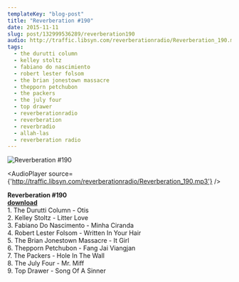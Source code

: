 ```yaml
---
templateKey: "blog-post"
title: "Reverberation #190"
date: 2015-11-11
slug: post/132999536289/reverberation190
audio: http://traffic.libsyn.com/reverberationradio/Reverberation_190.mp3
tags:
  - the durutti column
  - kelley stoltz
  - fabiano do nascimiento
  - robert lester folsom
  - the brian jonestown massacre
  - thepporn petchubon
  - the packers
  - the july four
  - top drawer
  - reverberationradio
  - reverberation
  - reverbradio
  - allah-las
  - reverberation radio
---
```


![Reverberation #190](../images/a7dc2fd366c088556f45de1a7acf4da8f35a60b8e2ec5e465f7f978e7c157d84.jpg)

<AudioPlayer source={'http://traffic.libsyn.com/reverberationradio/Reverberation_190.mp3'} />

<p><b>Reverberation #190<br /></b><b><a href="http://traffic.libsyn.com/reverberationradio/Reverberation_190.mp3">download</a><br /></b>1. The Durutti Column - Otis<br />2. Kelley Stoltz - Litter Love<br />3. Fabiano Do Nascimento - Minha Ciranda<br />4. Robert Lester Folsom - Written In Your Hair<br />5. The Brian Jonestown Massacre - It Girl<br />6. Thepporn Petchubon - Fang Jai Viangjan<br />7. The Packers - Hole In The Wall<br />8. The July Four - Mr. Miff<br />9. Top Drawer - Song Of A Sinner</p>
